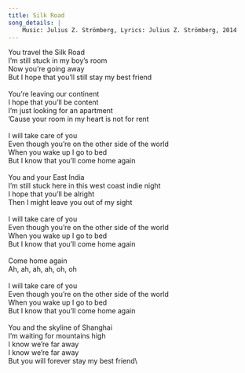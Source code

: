 ```yaml
---
title: Silk Road
song_details: |
    Music: Julius Z. Strömberg, Lyrics: Julius Z. Strömberg, 2014
---
```


You travel the Silk Road\
I’m still stuck in my boy’s room\
Now you’re going away\
But I hope that you’ll still stay my best friend\
\
You’re leaving our continent\
I hope that you’ll be content\
I’m just looking for an apartment\
’Cause your room in my heart is not for rent\
\
I will take care of you\
Even though you’re on the other side of the world\
When you wake up I go to bed\
But I know that you’ll come home again\
\
You and your East India\
I’m still stuck here in this west coast indie night\
I hope that you’ll be alright\
Then I might leave you out of my sight\
\
I will take care of you\
Even though you’re on the other side of the world\
When you wake up I go to bed\
But I know that you’ll come home again\
\
Come home again\
Ah, ah, ah, ah, oh, oh\
\
I will take care of you\
Even though you’re on the other side of the world\
When you wake up I go to bed\
But I know that you’ll come home again\
\
You and the skyline of Shanghai\
I’m waiting for mountains high\
I know we’re far away\
I know we’re far away\
But you will forever stay my best friend\
